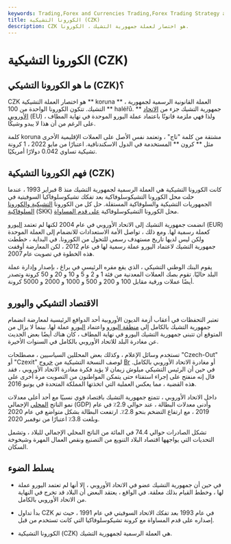 ```yaml
---
keywords: Trading,Forex and Currencies Trading,Forex Trading Strategy and Education,Strategy and Education
title: الكورونا التشيكية (CZK)
description: CZK هو اختصار لعملة جمهورية التشيك ، الكورونا.
---
```


# الكورونا التشيكية (CZK)
## ما هو الكورونا التشيكي (CZK)؟

CZK هو اختصار العملة التشيكية ** koruna ** ، العملة القانونية الرسمية لجمهورية التشيك. تتكون الكورونا الواحدة من 100 ** haléřů. ** جمهورية التشيك جزء من [الاتحاد الأوروبي](/europeanunion) (EU) ولذا فهي ملزمة قانونًا باعتماد عملة اليورو الموحدة في نهاية المطاف ، على الرغم من أن هذا لا يبدو وشيكًا.

كلمة koruna مشتقة من كلمة "تاج" ، وتعتمد نفس الأصل على العملات الإقليمية الأخرى مثل ** كرون ** المستخدمة في الدول الاسكندنافية. اعتبارًا من مايو 2022 ، 1 كرونة تشيكية تساوي 0.042 دولارًا أمريكيًا.

## فهم الكورونا التشيكية (CZK)

كانت الكورونا التشيكية هي العملة الرسمية لجمهورية التشيك منذ 8 فبراير 1993 ، عندما حلت محل الكورونا التشيكوسلوفاكية بعد تفكك تشيكوسلوفاكيا السوفيتية في الجمهوريات التشيكية والسلوفاكية المستقلة. حل كل من الكورونا [التشيكية والكورونا السلوفاكية](/skk-slovak-koruna) (SKK) محل الكورونا التشيكوسلوفاكية [على قدم المساواة](/parvalue).

انضمت جمهورية التشيك إلى الاتحاد الأوروبي في عام 2004 لكنها لم تعتمد [اليورو](/euro) (EUR) كعملة رسمية لها. ومع ذلك ، تواصل الأمة الاستعدادات للانضمام إلى العملة الموحدة ولكن ليس لديها تاريخ مستهدف رسمي للتحول من الكورونا. في البداية ، خططت جمهورية التشيك لاعتماد اليورو عملة رسمية لها في عام 2012 ، لكن المعارضة أوقفت هذه الخطوة في تصويت عام 2007.

يقوم البنك الوطني التشيكي ، الذي يقع مقره الرئيسي في براغ ، بإصدار وإدارة عملة البلد حاليًا. تقوم بصك العملات المعدنية من فئة 1 و 2 و 5 و 10 و 20 و 50 كرونة وتصدر أيضًا عملات ورقية مقابل 100 و 200 و 500 و 1000 و 2000 و 5000 كرونة.

## الاقتصاد التشيكي واليورو

تعتبر التحفظات في أعقاب أزمة الديون الأوروبية أحد الدوافع الرئيسية لمعارضة انضمام جمهورية التشيك بالكامل إلى [منطقة اليورو](/eurozone) واعتماد [اليورو](/euro) عملة لها. بينما لا يزال من المتوقع أن تتبنى جمهورية التشيك اليورو في نهاية المطاف ، كان هناك أيضًا بعض الحديث عن مغادرة البلد للاتحاد الأوروبي بالكامل في السنوات الأخيرة.

تستخدم وسائل الإعلام ، وكذلك بعض المحللين السياسيين ، مصطلحات "Czech-Out" أو "Czexit" لوصف النسخة التشيكية من [خروج](/brexit) [Br](/brexit) أو مغادرة الاتحاد الأوروبي بالكامل. في حين أن الرئيس التشيكي ميلوش زيمان لا يؤيد فكرة مغادرة الاتحاد الأوروبي ، فقد قال إنه منفتح على إجراء استفتاء حتى يتمكن المواطنون من التصويت مرة أخرى على هذه القضية ، مما يعكس العملية التي اتخذتها المملكة المتحدة في يونيو 2016.

داخل الاتحاد الأوروبي ، تتمتع جمهورية التشيك باقتصاد قوي نسبيًا مع أحد أعلى معدلات نمو الناتج [المحلي](/gdp) الإجمالي (GDP) وأدنى معدلات البطالة ، عند حوالي 2.9٪ في عام 2019 ، مع ارتفاع التضخم بنحو 2.8٪. ارتفعت البطالة بشكل متواضع في عام 2020 وبلغت 3.8٪ اعتبارًا من نوفمبر 2020.

تشكل الصادرات حوالي 74.4 في المائة من الناتج المحلي الإجمالي للبلاد ، وتشمل التحديات التي يواجهها اقتصاد البلاد التنويع من التصنيع ونقص العمال المهرة وشيخوخة السكان.

## يسلط الضوء

- في حين أن جمهورية التشيك عضو في الاتحاد الأوروبي ، إلا أنها لم تعتمد اليورو عملة لها ، وخطط القيام بذلك معلقة. في الواقع ، يعتقد البعض أن البلاد قد تخرج في النهاية من الاتحاد الأوروبي بالكامل.

- بدأ تداول CZK في عام 1993 بعد تفكك الاتحاد السوفيتي في عام 1991 ، حيث تم إصداره على قدم المساواة مع كرونة تشيكوسلوفاكيا التي كانت تستخدم من قبل.

- الكورونا التشيكية (CZK) هي العملة الرسمية لجمهورية التشيك.

